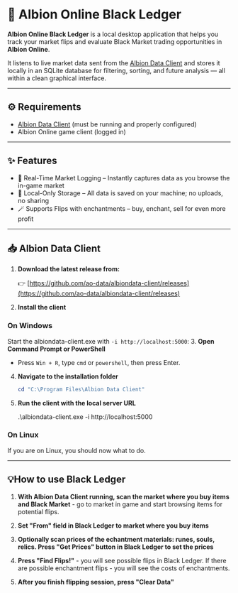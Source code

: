 # 🧾 Albion Online Black Ledger

**Albion Online Black Ledger** is a local desktop application that helps you track your market flips and evaluate Black Market trading opportunities in **Albion Online**.

It listens to live market data sent from the [Albion Data Client](https://github.com/ao-data/albiondata-client) and stores it locally in an SQLite database for filtering, sorting, and future analysis — all within a clean graphical interface.

---

## ⚙️ Requirements

- [Albion Data Client](https://github.com/ao-data/albiondata-client/releases) (must be running and properly configured)
- Albion Online game client (logged in)

---

## ✨ Features

- 🔄 Real-Time Market Logging – Instantly captures data as you browse the in-game market
- 💾 Local-Only Storage – All data is saved on your machine; no uploads, no sharing
- 🪄 Supports Flips with enchantments – buy, enchant, sell for even more profit

---

## 📥 Albion Data Client

1. **Download the latest release from:**

   👉 [https://github.com/ao-data/albiondata-client/releases](https://github.com/ao-data/albiondata-client/releases)

2. **Install the client**

### On Windows
Start the albiondata-client.exe with `-i http://localhost:5000`: 
3. **Open Command Prompt or PowerShell**  
   - Press `Win + R`, type `cmd` or `powershell`, then press Enter.

4. **Navigate to the installation folder**  

   ```powershell
   cd "C:\Program Files\Albion Data Client"

5. **Run the client with the local server URL**

   .\albiondata-client.exe -i http://localhost:5000

### On Linux
If you are on Linux, you should now what to do. 

---

## 💡How to use Black Ledger

1. **With Albion Data Client running, scan the market where you buy items and Black Market** - go to market in game and start browsing items for potential flips. 

2. **Set "From" field in Black Ledger to market where you buy items**

3. **Optionally scan prices of the echantment materials: runes, souls, relics. Press "Get Prices" button in Black Ledger to set the prices**

4. **Press "Find Flips!"** - you will see possible flips in Black Ledger. If there are possible enchantment flips - you will see the costs of enchantments. 

5. **After you finish flipping session, press "Clear Data"**
